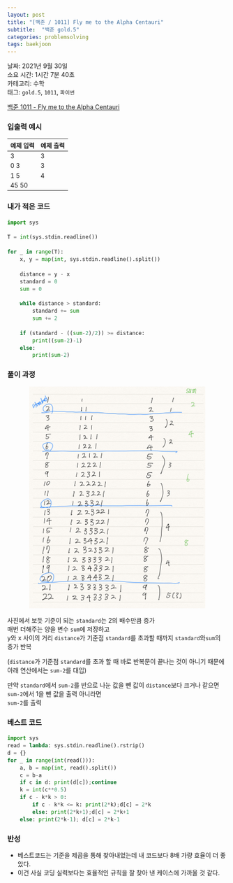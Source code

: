 ```yaml
---
layout: post
title: "[백준 / 1011] Fly me to the Alpha Centauri"
subtitle:  "백준 gold.5"
categories: problemsolving
tags: baekjoon
---
```


날짜: 2021년 9월 30일  
소요 시간: 1시간 7분 40초  
카테고리: 수학  
태그: `gold.5`, `1011`, `파이썬`  


[백준 1011 - Fly me to the Alpha Centauri](https://www.acmicpc.net/problem/1011)  
  
### 입출력 예시  

|예제 입력|예제 출력|
|---|---|
|3|3|
|0 3|3|
|1 5|4|
|45 50|  

  
### 내가 적은 코드

```python
import sys

T = int(sys.stdin.readline())

for _ in range(T):
    x, y = map(int, sys.stdin.readline().split())

    distance = y - x
    standard = 0
    sum = 0

    while distance > standard:
        standard += sum
        sum += 2

    if (standard - ((sum-2)/2)) >= distance:
        print((sum-2)-1)
    else:
        print(sum-2)
```

  
### 풀이 과정  
  
<center><img src="/assets/img/ps_bj_210930_1.png" width="80%" height="80%"></center>  

사진에서 보듯 기준이 되는 `standard`는 2의 배수만큼 증가  
매번 더해주는 양을 변수 `sum`에 저장하고  
y와 x 사이의 거리 `distance`가 기준점 `standard`를 초과할 때까지 `standard`와`sum`의 증가 반복  
  
(`distance`가 기준점 `standard`를 초과 할 때 바로 반복문이 끝나는 것이 아니기 때문에 아래 연산에서는 `sum-2`를 대입)  
  
만약 `standard`에서 `sum-2`를 반으로 나눈 값을 뺀 값이 `distance`보다 크거나 같으면  
`sum-2`에서 1을 뺀 값을 출력
아니라면  
`sum-2`를 출력  
  

### 베스트 코드

```python
import sys
read = lambda: sys.stdin.readline().rstrip()
d = {}
for _ in range(int(read())):
    a, b = map(int, read().split())
    c = b-a
    if c in d: print(d[c]);continue
    k = int(c**0.5)
    if c - k*k > 0:
        if c - k*k <= k: print(2*k);d[c] = 2*k
        else: print(2*k+1);d[c] = 2*k+1
    else: print(2*k-1); d[c] = 2*k-1
```
  
### 반성  
  
- 베스트코드는 기준을 제곱을 통해 찾아내었는데 내 코드보다 8배 가량 효율이 더 좋았다.  
- 이건 사실 코딩 실력보다는 효율적인 규칙을 잘 찾아 낸 케이스에 가까울 것 같다.  
